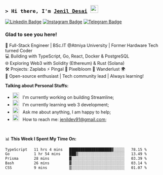 ### <samp>&gt; Hi there, I'm <a href="https://github.com/Jenil-Desai" target="_blank">Jenil Desai</a> <img src="https://media.giphy.com/media/hvRJCLFzcasrR4ia7z/giphy.gif" width="25"> </samp>

[![Linkedin Badge](https://img.shields.io/badge/-LinkedIn-0e76a8?style=flat-square&logo=Linkedin&logoColor=white)](https://linkedin.com/in/desaijenil)
[![Instagram Badge](https://img.shields.io/badge/-Instagram-e4405f?style=flat-square&logo=Instagram&logoColor=white)](https://instagram.com/jenxl_09/)
[![Telegram Badge](https://img.shields.io/badge/-Telegram-0088cc?style=flat-square&logo=Telegram&logoColor=white)](https://t.me/jenxl_09)

### Glad to see you here!

🚀 Full-Stack Engineer | BSc.IT @Atmiya University | Former Hardware Tech turned Coder  
💻 Building with TypeScript, Go, React, Docker & PostgreSQL  
🌐 Exploring Web3 with Solidity (Ethereum) & Rust (Solana)  
🛠️ Projects: Zaplabs ⚡ Pingal 🔗 Pixelbloom 🎨 Wanderlust 🌍  
🤝 Open-source enthusiast | Tech community lead | Always learning!

**Talking about Personal Stuffs:**

- <img src="https://github.com/Gapur/Gapur/blob/main/assets/developer.gif?raw=true" width="21" />&nbsp;&nbsp; I'm currently working on building Streamline;
- <img src="https://github.com/Gapur/Gapur/blob/main/assets/lightning.gif?raw=true" width="21" />&nbsp;&nbsp; I'm currently learning web 3 development;
- <img src="https://github.com/Gapur/Gapur/blob/main/assets/message.gif?raw=true" width="21" />&nbsp;&nbsp; Ask me about anything, I am happy to help;
- <img src="https://github.com/Gapur/Gapur/blob/main/assets/letterbox.gif?raw=true" width="21" />&nbsp;&nbsp; How to reach me: jenildev91@gmail.com;

</br>

📊 **This Week I Spent My Time On:**

<!--START_SECTION:waka-->

```txt
TypeScript   11 hrs 4 mins   ███████████████████▓░░░░░   78.15 %
Go           1 hr 54 mins    ███▒░░░░░░░░░░░░░░░░░░░░░   13.49 %
Prisma       28 mins         █░░░░░░░░░░░░░░░░░░░░░░░░   03.39 %
Bash         26 mins         ▓░░░░░░░░░░░░░░░░░░░░░░░░   03.14 %
CSS          9 mins          ▒░░░░░░░░░░░░░░░░░░░░░░░░   01.07 %
```

<!--END_SECTION:waka-->
